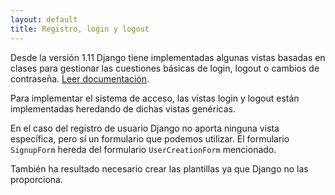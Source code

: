 ```yaml
---
layout: default
title: Registro, login y logout
---
```


Desde la versión 1.11 Django tiene implementadas algunas
vistas basadas en clases para gestionar las cuestiones
básicas de login, logout o cambios de contraseña.
[Leer documentación](https://docs.djangoproject.com/en/2.0/topics/auth/default/#module-django.contrib.auth.views).

Para implementar el sistema de acceso, las vistas login y
logout están implementadas heredando de dichas vistas genéricas.

En el caso del registro de usuario Django no aporta ninguna
vista específica, pero sí un formulario que podemos utilizar.
El formulario `SignupForm` hereda del formulario `UserCreationForm`
mencionado.

También ha resultado necesario crear las plantillas ya que Django
no las proporciona.
